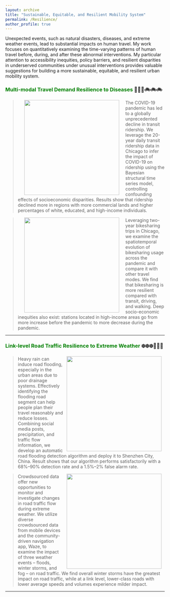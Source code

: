 ```yaml
---
layout: archive
title: "Sustainable, Equitable, and Resilient Mobility System"
permalink: /Resilience/
author_profile: true
---
```


Unexpected events, such as natural disasters, diseases, and extreme weather events, lead to substantial impacts on human travel.
My work focuses on quantitatively examining the time-varying patterns of human travel before, during, and after these abnormal interventions.
My particular attention to accessibility inequities, policy barriers, and resilient disparities in underserved
communities under unusual interventions provides valuable suggestions for building a more sustainable, equitable, and resilient urban
mobility system.

### <span style="color: green"> Multi-modal Travel Demand Resilience to Diseases</span> 🚌🚌🚌🚲🚲🚲

> <a href="https://www.sciencedirect.com/science/article/pii/S1361920920308397"><img style="float: left" src="https://songhuahu-umd.github.io/images/FF33.png" width="300" hspace="20"></a>
The COVID-19 pandemic has led to a globally unprecedented decline in transit ridership. We leverage the 20-year daily transit ridership data in Chicago to infer the impact of COVID-19 on ridership using the Bayesian structural time series model, 
controlling confounding effects of socioeconomic disparities. 
Results show that ridership declined more in regions with more commercial lands and higher percentages of white, educated, and high-income individuals.

> <a href="https://www.sciencedirect.com/science/article/pii/S0966692321000508"><img style="float: left" src="https://songhuahu-umd.github.io/images/FF31.png" width="300" hspace="20"></a>
Leveraging two-year bikesharing trips in Chicago, we examine the spatiotemporal evolution of bikesharing usage 
across the pandemic and compare it with other travel modes.
We find that bikesharing is more resilient compared with transit, driving, and walking.
Deep socio-economic inequities also exist: stations located in high-income areas go from 
more increase before the pandemic to more decrease during the pandemic.

---

### <span style="color: green"> Link-level Road Traffic Resilience to Extreme Weather</span> ❄️❄️❄️🚧🚧🚧

> <a href="https://ieeexplore.ieee.org/abstract/document/8569639"><img style="float: right" src="https://songhuahu-umd.github.io/images/Flood.png" width="300" hspace="10"></a>
Heavy rain can induce road flooding, especially in the urban areas due to poor drainage systems. Effectively identifying
the flooding road segment can help people plan their travel reasonably and reduce losses. 
Combining social media posts, precipitation, and traffic flow information, we develop an automatic road flooding detection algorithm 
and deploy it to Shenzhen City, China. Result shows that our algorithm performs
satisfactorily with a 68%–90% detection rate and a 1.5%–2% false alarm rate.

> <a href="https://senseable.mit.edu/"><img style="float: right" src="https://songhuahu-umd.github.io/images/weatherroad.png" width="300" hspace="10"></a>
Crowdsourced data offer new opportunities to monitor and investigate changes in road traffic flow during extreme weather. 
We utilize diverse crowdsourced data from mobile devices and the community-driven navigation app, Waze, to 
examine the impact of three weather events – floods, winter storms, and fog – on road traffic.
We find overall winter storms have the greatest impact on road traffic, while at a link level, 
lower-class roads with lower average speeds and volumes experience milder impact.

---
